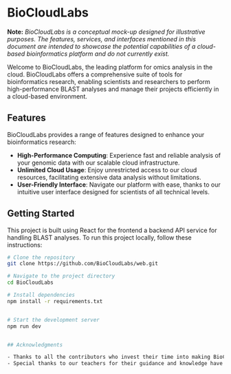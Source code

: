 # BioCloudLabs

**Note:** _BioCloudLabs is a conceptual mock-up designed for illustrative purposes. The features, services, and interfaces mentioned in this document are intended to showcase the potential capabilities of a cloud-based bioinformatics platform and do not currently exist._

Welcome to BioCloudLabs, the leading platform for omics analysis in the cloud. BioCloudLabs offers a comprehensive suite of tools for bioinformatics research, enabling scientists and researchers to perform high-performance BLAST analyses and manage their projects efficiently in a cloud-based environment.

## Features

BioCloudLabs provides a range of features designed to enhance your bioinformatics research:

- **High-Performance Computing**: Experience fast and reliable analysis of your genomic data with our scalable cloud infrastructure.
- **Unlimited Cloud Usage**: Enjoy unrestricted access to our cloud resources, facilitating extensive data analysis without limitations.
- **User-Friendly Interface**: Navigate our platform with ease, thanks to our intuitive user interface designed for scientists of all technical levels.

## Getting Started


This project is built using React for the frontend a backend API service for handling BLAST analyses. To run this project locally, follow these instructions:

```bash
# Clone the repository
git clone https://github.com/BioCloudLabs/web.git

# Navigate to the project directory
cd BioCloudLabs

# Install dependencies 
npm install -r requirements.txt


# Start the development server
npm run dev


## Acknowledgments

- Thanks to all the contributors who invest their time into making BioCloudLabs better every day.
- Special thanks to our teachers for their guidance and knowledge have been instrumental in shaping this project.
